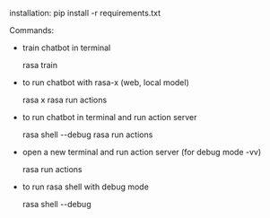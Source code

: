 installation: 
   pip install -r requirements.txt

Commands:
*  train chatbot in terminal

   rasa train
       
*  to run chatbot with rasa-x (web, local model)

   rasa x
   rasa run actions
   
*  to run chatbot in terminal and run action server

   rasa shell --debug
   rasa run actions
 
-  open a new terminal and run action server (for debug mode -vv)
   
   rasa run actions
       
-  to run rasa shell with debug mode
   
   rasa shell --debug

